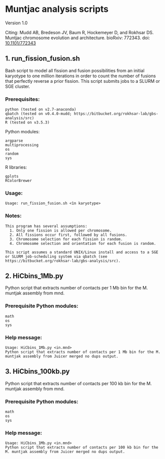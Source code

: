 # Muntjac analysis scripts

Version 1.0

Citing: Mudd AB, Bredeson JV, Baum R, Hockemeyer D, and Rokhsar DS. Muntjac chromosome evolution and architecture. bioRxiv: 772343. doi: [10.1101/772343](https://doi.org/10.1101/772343)

## 1. run_fission_fusion.sh

Bash script to model all fission and fusion possibilities from an initial karyotype to one million iterations in order to count the number of fusions that perfectly reverse a prior fission. This script submits jobs to a SLURM or SGE cluster.

### Prerequisites:

```
python (tested on v2.7-anaconda)
qbatch (tested on v0.4.0-mudd; https://bitbucket.org/rokhsar-lab/gbs-analysis/src)
R (tested on v3.5.3)
```

Python modules:
```
argparse
multiprocessing
os
random
sys
```

R libraries:
```
gplots
RColorBrewer
```

### Usage: 

```
Usage: run_fission_fusion.sh <1n karyotype>
```

### Notes:

```
This program has several assumptions:
  1. Only one fission is allowed per chromosome.
  2. All fissions occur first, followed by all fusions.
  3. Chromosome selection for each fission is random.
  4. Chromosome selection and orientation for each fusion is random.

This script assumes a standard UNIX/Linux install and access to a SGE or SLURM job-scheduling system via qbatch (see https://bitbucket.org/rokhsar-lab/gbs-analysis/src).
```

## 2. HiCbins_1Mb.py

Python script that extracts number of contacts per 1 Mb bin for the M. muntjak assembly from mnd.

### Prerequisite Python modules:

```
math
os
sys
```

### Help message:

```
Usage: HiCbins_1Mb.py <in.mnd>
Python script that extracts number of contacts per 1 Mb bin for the M. muntjak assembly from Juicer merged no dups output.
```

## 3. HiCbins_100kb.py

Python script that extracts number of contacts per 100 kb bin for the M. muntjak assembly from mnd.

### Prerequisite Python modules:

```
math
os
sys
```

### Help message:

```
Usage: HiCbins_1Mb.py <in.mnd>
Python script that extracts number of contacts per 100 kb bin for the M. muntjak assembly from Juicer merged no dups output.
```
